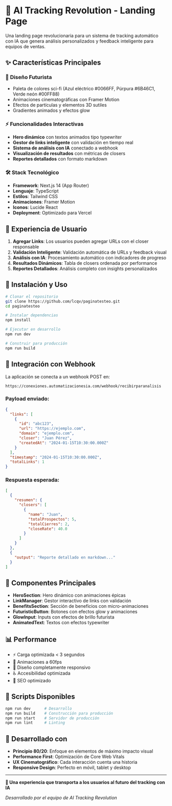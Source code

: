 # 🚀 AI Tracking Revolution - Landing Page

Una landing page revolucionaria para un sistema de tracking automático con IA que genera análisis personalizados y feedback inteligente para equipos de ventas.

## ✨ Características Principales

### 🎨 **Diseño Futurista**
- Paleta de colores sci-fi (Azul eléctrico #0066FF, Púrpura #6B46C1, Verde neón #00FF88)
- Animaciones cinematográficas con Framer Motion
- Efectos de partículas y elementos 3D sutiles
- Gradientes animados y efectos glow

### ⚡ **Funcionalidades Interactivas**
- **Hero dinámico** con textos animados tipo typewriter
- **Gestor de links inteligente** con validación en tiempo real
- **Sistema de análisis con IA** conectado a webhook
- **Visualización de resultados** con métricas de closers
- **Reportes detallados** con formato markdown

### 🛠️ **Stack Tecnológico**
- **Framework**: Next.js 14 (App Router)
- **Lenguaje**: TypeScript
- **Estilos**: Tailwind CSS
- **Animaciones**: Framer Motion
- **Iconos**: Lucide React
- **Deployment**: Optimizado para Vercel

## 🎯 **Experiencia de Usuario**

1. **Agregar Links**: Los usuarios pueden agregar URLs con el closer responsable
2. **Validación Inteligente**: Validación automática de URLs y feedback visual
3. **Análisis con IA**: Procesamiento automático con indicadores de progreso
4. **Resultados Dinámicos**: Tabla de closers ordenada por performance
5. **Reportes Detallados**: Análisis completo con insights personalizados

## 🚀 **Instalación y Uso**

```bash
# Clonar el repositorio
git clone https://github.com/lcqv/paginatesteo.git
cd paginatesteo

# Instalar dependencias
npm install

# Ejecutar en desarrollo
npm run dev

# Construir para producción
npm run build
```

## 🔗 **Integración con Webhook**

La aplicación se conecta a un webhook POST en:
```
https://conexiones.automatizacionesia.com/webhook/recibirparanalisis
```

### Payload enviado:
```json
{
  "links": [
    {
      "id": "abc123",
      "url": "https://ejemplo.com",
      "domain": "ejemplo.com",
      "closer": "Juan Pérez",
      "createdAt": "2024-01-15T10:30:00.000Z"
    }
  ],
  "timestamp": "2024-01-15T10:30:00.000Z",
  "totalLinks": 1
}
```

### Respuesta esperada:
```json
[
  {
    "resumen": {
      "closers": [
        {
          "name": "Juan",
          "totalProspectos": 5,
          "totalCierres": 2,
          "closeRate": 40.0
        }
      ]
    }
  },
  {
    "output": "Reporte detallado en markdown..."
  }
]
```

## 🎨 **Componentes Principales**

- **HeroSection**: Hero dinámico con animaciones épicas
- **LinkManager**: Gestor interactivo de links con validación
- **BenefitsSection**: Sección de beneficios con micro-animaciones
- **FuturisticButton**: Botones con efectos glow y animaciones
- **GlowInput**: Inputs con efectos de brillo futurista
- **AnimatedText**: Textos con efectos typewriter

## 📊 **Performance**

- ⚡ Carga optimizada < 3 segundos
- 🎯 Animaciones a 60fps
- 📱 Diseño completamente responsivo
- ♿ Accesibilidad optimizada
- 🚀 SEO optimizado

## 🔧 **Scripts Disponibles**

```bash
npm run dev      # Desarrollo
npm run build    # Construcción para producción
npm run start    # Servidor de producción
npm run lint     # Linting
```

## 🌟 **Desarrollado con**

- **Principio 80/20**: Enfoque en elementos de máximo impacto visual
- **Performance First**: Optimización de Core Web Vitals
- **UX Cinematográfico**: Cada interacción cuenta una historia
- **Responsive Design**: Perfecto en móvil, tablet y desktop

---

**🔮 Una experiencia que transporta a los usuarios al futuro del tracking con IA**

*Desarrollado por el equipo de AI Tracking Revolution*
